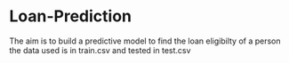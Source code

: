 # Loan-Prediction
The aim is to build a predictive model to find the loan eligibilty of a person the data used is in train.csv and tested in test.csv
